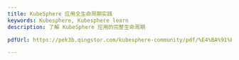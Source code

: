 ```yaml
---
title: KubeSphere 应用全生命周期实践
keywords: Kubesphere, Kubesphere learn
description: 了解 KubeSphere 应用的完整生命周期

pdfUrl: https://pek3b.qingstor.com/kubesphere-community/pdf/%E4%BA%91%E5%8E%9F%E7%94%9F%E5%AE%9E%E6%88%98/Helm-Helm%E5%8F%8A%E5%BA%94%E7%94%A8%E4%BB%93%E5%BA%93%E7%AE%80%E4%BB%8B.pdf

---
```


